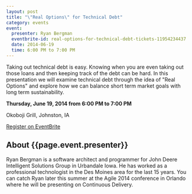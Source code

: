 ```yaml
---
layout: post
title: "\"Real Options\" for Technical Debt"
category: events
event:
  presenter: Ryan Bergman
  eventbrite-id: real-options-for-technical-debt-tickets-11954234437
  date: 2014-06-19
  time: 6:00 PM to 7:00 PM
---
```

Taking out technical debt is easy. Knowing when you are even taking out those loans and then keeping track of the debt can be hard. In this presentation we will examine technical debt through the idea of "Real Options" and explore how we can balance short term market goals with long term sustainability.

 **Thursday, June 19, 2014 from 6:00 PM to 7:00 PM**

Okoboji Grill, Johnston, IA

<a class="btn" title="EventBrite Registration"
href="http://www.eventbrite.com/e/{{page.event.eventbrite-id}}"
target="_blank">Register on EventBrite</a>

## About {{page.event.presenter}}
Ryan Bergman is a software architect and programmer for John Deere Intelligent Solutions Group in Urbandale Iowa. He has worked as a professional technologist in the Des Moines area for the last 15 years. You can catch Ryan later this summer at the Agile 2014 conference in Orlando where he will be presenting on Continuous Delivery.
